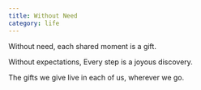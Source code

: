 ```yaml
---
title: Without Need
category: life
---
```


Without need,
each shared moment is a gift.

Without expectations,
Every step is a joyous discovery.

The gifts we give
live in each of us,
wherever we go.
